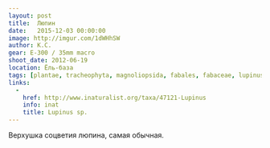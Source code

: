 ```yaml
---
layout: post
title:  Люпин
date:   2015-12-03 00:00:00
image: http://imgur.com/1dWHhSW
author: К.С.
gear: E-300 / 35mm macro
shoot_date: 2012-06-19
location: Ёль-база
tags: [plantae, tracheophyta, magnoliopsida, fabales, fabaceae, lupinus]
links:
  -
    href: http://www.inaturalist.org/taxa/47121-Lupinus
    info: inat
    title: Lupinus sp.
---
```


Верхушка соцветия люпина, самая обычная.
